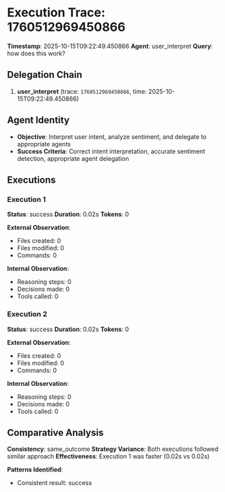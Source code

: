 # Execution Trace: 1760512969450866

**Timestamp**: 2025-10-15T09:22:49.450866
**Agent**: user_interpret
**Query**: how does this work?

## Delegation Chain

1. **user_interpret** (trace: `1760512969450866`, time: 2025-10-15T09:22:49.450866)

## Agent Identity

- **Objective**: Interpret user intent, analyze sentiment, and delegate to appropriate agents
- **Success Criteria**: Correct intent interpretation, accurate sentiment detection, appropriate agent delegation

## Executions

### Execution 1

**Status**: success
**Duration**: 0.02s
**Tokens**: 0

**External Observation**:
- Files created: 0
- Files modified: 0
- Commands: 0

**Internal Observation**:
- Reasoning steps: 0
- Decisions made: 0
- Tools called: 0

### Execution 2

**Status**: success
**Duration**: 0.02s
**Tokens**: 0

**External Observation**:
- Files created: 0
- Files modified: 0
- Commands: 0

**Internal Observation**:
- Reasoning steps: 0
- Decisions made: 0
- Tools called: 0

## Comparative Analysis

**Consistency**: same_outcome
**Strategy Variance**: Both executions followed similar approach
**Effectiveness**: Execution 1 was faster (0.02s vs 0.02s)

**Patterns Identified**:

- Consistent result: success
